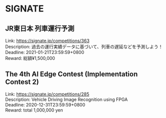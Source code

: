# SIGNATE



## JR東日本 列車運行予測

Link: https://signate.jp/competitions/363  
Description: 過去の運行実績データに基づいて、列車の遅延などを予測しよう！  
Deadline: 2021-01-21T23:59:59+0800  
Reward: 総額¥1,500,000  


## The 4th AI Edge Contest (Implementation Contest 2)

Link: https://signate.jp/competitions/285  
Description: Vehicle Driving Image Recognition using FPGA  
Deadline: 2020-12-31T23:59:59+0800  
Reward: total 1,000,000 yen  

